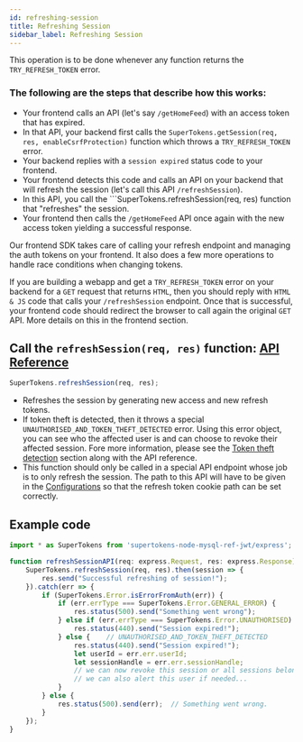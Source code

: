 ```yaml
---
id: refreshing-session
title: Refreshing Session
sidebar_label: Refreshing Session
---
```


This operation is to be done whenever any function returns the ```TRY_REFRESH_TOKEN``` error.

### The following are the steps that describe how this works:
- Your frontend calls an API (let's say ```/getHomeFeed```) with an access token that has expired.
- In that API, your backend first calls the ```SuperTokens.getSession(req, res, enableCsrfProtection)``` function which throws a ```TRY_REFRESH_TOKEN``` error.
- Your backend replies with a ```session expired``` status code to your frontend.
- Your frontend detects this code and calls an API on your backend that will refresh the session (let's call this API ```/refreshSession```).
- In this API, you call the ```SuperTokens.refreshSession(req, res) function that "refreshes" the session.
- Your frontend then calls the ```/getHomeFeed``` API once again with the new access token yielding a successful response.

Our frontend SDK takes care of calling your refresh endpoint and managing the auth tokens on your frontend. It also does a few more operations to handle race conditions when changing tokens.

<div class="specialNote">
If you are building a webapp and get a <code>TRY_REFRESH_TOKEN</code> error on your backend for a <code>GET</code> request that returns <code>HTML</code>, then you should reply with  <code>HTML & JS</code> code that calls your <code>/refreshSession</code> endpoint. Once that is successful, your frontend code should redirect the browser to call again the original <code>GET</code> API. More details on this in the frontend section.
</div>

## Call the ```refreshSession(req, res)``` function: [API Reference](../api-reference#refreshsessionreq-res)
```js
SuperTokens.refreshSession(req, res);
```
- Refreshes the session by generating new access and new refresh tokens.
- If token theft is detected, then it throws a special ```UNAUTHORISED_AND_TOKEN_THEFT_DETECTED``` error. Using this error object, you can see who the affected user is and can choose to revoke their affected session. Fore more information, please see the [Token theft detection](../token-theft) section along with the API reference.
- <span class="highlighted-text">This function should only be called in a special API endpoint whose job is to only refresh the session.</span> The path to this API will have to be given in the [Configurations](../config) so that the refresh token cookie path can be set correctly.

<div class="divider"></div>

## Example code
```js
import * as SuperTokens from 'supertokens-node-mysql-ref-jwt/express';

function refreshSessionAPI(req: express.Request, res: express.Response) {
    SuperTokens.refreshSession(req, res).then(session => {
        res.send("Successful refreshing of session!");
    }).catch(err => {
        if (SuperTokens.Error.isErrorFromAuth(err)) {
            if (err.errType === SuperTokens.Error.GENERAL_ERROR) {
                res.status(500).send("Something went wrong");
            } else if (err.errType === SuperTokens.Error.UNAUTHORISED) {
                res.status(440).send("Session expired!");
            } else {    // UNAUTHORISED_AND_TOKEN_THEFT_DETECTED
                res.status(440).send("Session expired!");
                let userId = err.err.userId;
                let sessionHandle = err.err.sessionHandle;
                // we can now revoke this session or all sessions belonging to this user
                // we can also alert this user if needed...
            }
        } else {
            res.status(500).send(err);  // Something went wrong.
        }
    });
}
```